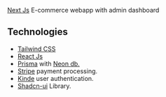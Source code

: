 [Next Js](https://nextjs.org/) E-commerce webapp with admin dashboard

## Technologies

- [Tailwind CSS](https://tailwindcss.com/)
- [React Js](https://react.dev/)
- [Prisma](https://prisma.io) with [Neon db.](https://neon.tech)
- [Stripe](https://stripe.com) payment processing.
- [Kinde](https://kinde.com) user authentication.
- [Shadcn-ui](https://ui.shadcn.com) Library.
